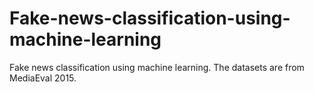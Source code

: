 # Fake-news-classification-using-machine-learning
Fake news classification using machine learning. The datasets are from MediaEval 2015.

